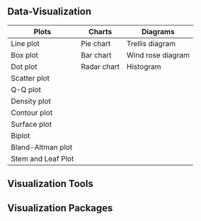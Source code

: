 ## Data-Visualization

| Plots                  | Charts                 | Diagrams              |
| -----------------------|------------------------|-----------------------|
| Line plot              | Pie chart              | Trellis diagram       |
| Box plot               | Bar chart              | Wind rose diagram     |
| Dot plot               | Radar chart            | Histogram             |
| Scatter plot           |                        |                       |
| Q-Q plot               |                        |                       |
| Density plot           |                        |                       |
| Contour plot           |                        |                       |
| Surface plot           |                        |                       |
| Biplot                 |                        |                       |  
| Bland-Altman plot      |                        |                       |
| Stem and Leaf Plot     |                        |                       |


## Visualization Tools



## Visualization Packages
